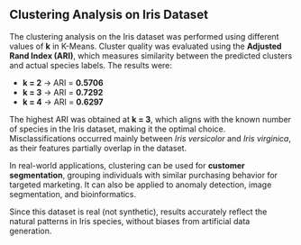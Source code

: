 ## Clustering Analysis on Iris Dataset

The clustering analysis on the Iris dataset was performed using different values of **k** in K-Means. Cluster quality was evaluated using the **Adjusted Rand Index (ARI)**, which measures similarity between the predicted clusters and actual species labels. The results were:

- **k = 2** → ARI = **0.5706**
- **k = 3** → ARI = **0.7292**
- **k = 4** → ARI = **0.6297**

The highest ARI was obtained at **k = 3**, which aligns with the known number of species in the Iris dataset, making it the optimal choice. Misclassifications occurred mainly between *Iris versicolor* and *Iris virginica*, as their features partially overlap in the dataset. 

In real-world applications, clustering can be used for **customer segmentation**, grouping individuals with similar purchasing behavior for targeted marketing. It can also be applied to anomaly detection, image segmentation, and bioinformatics. 

Since this dataset is real (not synthetic), results accurately reflect the natural patterns in Iris species, without biases from artificial data generation.

